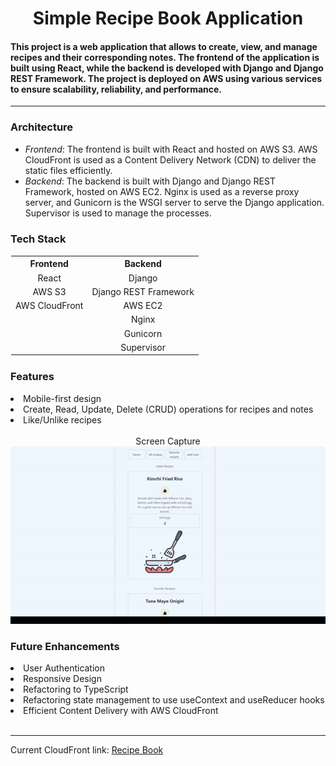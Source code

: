 <h1 align="center" >Simple Recipe Book Application</h1>
<h4>This project is a web application that allows to create, view, and manage recipes and their corresponding notes. The frontend of the application is built using React, while the backend is developed with Django and Django REST Framework. The project is deployed on AWS using various services to ensure scalability, reliability, and performance.</h4>
<hr>

<h3>Architecture</h3>
<ul>
    <li><em>Frontend</em>: The frontend is built with React and hosted on AWS S3. AWS CloudFront is used as a Content Delivery Network (CDN) to deliver the static files efficiently.</li>
    <li><em>Backend</em>: The backend is built with Django and Django REST Framework, hosted on AWS EC2. Nginx is used as a reverse proxy server, and Gunicorn is the WSGI server to serve the Django application. Supervisor is used to manage the processes.</li>
</ul>

<h3>Tech Stack</h3>

<table style="border: 1px solid white; text-align:center" width="800">
<tr style="width:100%">
    <th style="text-align:center">Frontend</th>
    <th style="text-align:center">Backend</th>
</tr>
<tr style="text-align:center">
<td>React</td>
<td>Django</td>
</tr>
<tr style="text-align:center">
<td>AWS S3</td>
<td>Django REST Framework</td>
</tr>
<tr style="text-align:center">
<td>AWS CloudFront</td>
<td>AWS EC2</td>
</tr>
</tr>
<tr style="text-align:center">
<td></td>
<td>Nginx</td>
</tr>
</tr>
<tr style="text-align:center">
<td></td>
<td>Gunicorn</td>
</tr>
</tr>
<tr style="text-align:center">
<td></td>
<td>Supervisor</td>
</tr>

</table>

<h3>Features</h3>
<li>Mobile-first design</li>
<li>Create, Read, Update, Delete (CRUD) operations for recipes and notes</li>
<li>Like/Unlike recipes</li>
<br>

<div align="center">Screen Capture</div>
<div align="center"><img src="./src/assets/recipe-book-gif.gif" alt="Recipe Book demo"/></div>



<h3>Future Enhancements</h3>
<li>User Authentication</li>
<li>Responsive Design</li>
<li>Refactoring to TypeScript</li>
<li>Refactoring state management to use useContext and useReducer hooks</li>
<li>Efficient Content Delivery with AWS CloudFront</li>
<br>
<hr>
Current CloudFront link:
<a target="_blank" href="http://d1dqkx2ygh51km.cloudfront.net/">Recipe Book</a>